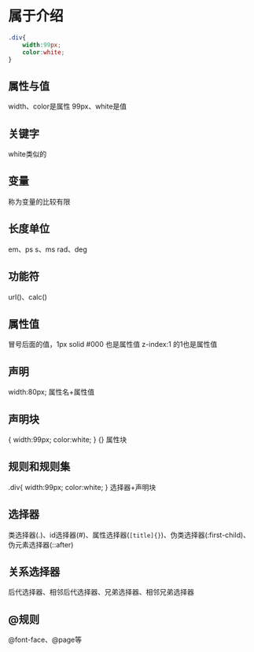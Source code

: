 # 属于介绍
```CSS
.div{
	width:99px;
	color:white;
}
```
## 属性与值
width、color是属性
99px、white是值
## 关键字
white类似的
## 变量
称为变量的比较有限
## 长度单位
em、ps
s、ms
rad、deg
## 功能符
url()、calc()
## 属性值
冒号后面的值，1px solid #000 也是属性值
z-index:1 的1也是属性值
## 声明
width:80px; 
属性名+属性值 
## 声明块
{
	width:99px;
	color:white;
}
{} 属性块
## 规则和规则集
.div{
	width:99px;
	color:white;
}
选择器+声明块 
## 选择器
类选择器(.)、id选择器(#)、属性选择器(`[title]{}`)、伪类选择器(:first-child)、伪元素选择器(::after)
## 关系选择器
后代选择器、相邻后代选择器、兄弟选择器、相邻兄弟选择器
## @规则
@font-face、@page等
